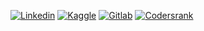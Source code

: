 [![Linkedin](https://img.shields.io/badge/LINKEDIN-blue?style=for-the-badge&logo=linkedin)](https://m.me/ok.tata.good.bye.gaya)
[![Kaggle](https://img.shields.io/badge/KAGGLE-MediumTurquoise?style=for-the-badge&logo=kaggle)](https://m.me/ok.tata.good.bye.gaya)
[![Gitlab](https://img.shields.io/badge/GITLAB-red?style=for-the-badge&logo=gitlab)](https://m.me/ok.tata.good.bye.gaya)
[![Codersrank](https://img.shields.io/badge/CODERSRANK-gray?style=for-the-badge&logo=codersrank)](https://m.me/ok.tata.good.bye.gaya)
